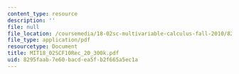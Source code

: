 ```yaml
---
content_type: resource
description: ''
file: null
file_location: /coursemedia/18-02sc-multivariable-calculus-fall-2010/8295faab7e60bacdea5fb2f665a5ec1a_MIT18_02SCF10Rec_20_300k.pdf
file_type: application/pdf
resourcetype: Document
title: MIT18_02SCF10Rec_20_300k.pdf
uid: 8295faab-7e60-bacd-ea5f-b2f665a5ec1a
---
```

